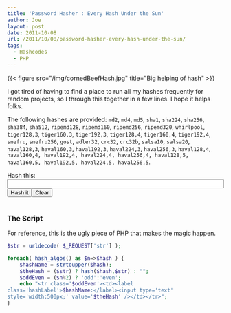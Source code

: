 ```yaml
---
title: 'Password Hasher : Every Hash Under the Sun'
author: Joe
layout: post
date: 2011-10-08
url: /2011/10/08/password-hasher-every-hash-under-the-sun/
tags:
  - Hashcodes
  - PHP
---
```


<style>
label.hashLabel {
            width: 130px;
            display: inline-block;
}
</style>

<script>
   function getHashes() {
        jQuery('#hashResults').html("Loading...");
        jQuery('#hashResults').load( 'https://lustforge.com/Backends/ultraHash_backend.php?str='+encodeURI(jQuery('#hashStr').val()));
   }
   function clearHashes() {
        jQuery('#hashStr').val('');
        jQuery('#hashResults').html('');
   }
</script>

{{< figure src="/img/cornedBeefHash.jpg" title="Big helping of hash" >}}

I got tired of having to find a place to run all my hashes frequently for random projects, so I through this together in a few lines. I hope it helps folks. 

The following hashes are provided: `md2`, `md4`, `md5`, `sha1`, `sha224`, `sha256`, `sha384`, `sha512`, `ripemd128`, `ripemd160`, `ripemd256`, `ripemd320`, `whirlpool`, `tiger128,3`, `tiger160,3`, `tiger192,3`, `tiger128,4`, `tiger160,4`, `tiger192,4`, `snefru`, `snefru256`, `gost`, `adler32`, `crc32`, `crc32b`, `salsa10`, `salsa20`, `haval128,3`, `haval160,3`, `haval192,3`, `haval224,3`, `haval256,3`, `haval128,4`, `haval160,4, haval192,4, haval224,4, haval256,4, haval128,5, haval160,5, haval192,5, haval224,5, haval256,5`.

<div class='hashPrompt'>
  Hash this: <input id='hashStr' type="text" style="width:100%;" name="str" value="" /><br /> <button onclick="getHashes();">Hash it</button><button id='clear' onclick="clearHashes();">Clear</button>
</div>

<table id="hashResults">
</table>

### The Script

For reference, this is the ugly piece of PHP that makes the magic happen.

```php
$str = urldecode( $_REQUEST['str'] );

foreach( hash_algos() as $n=>$hash ) {
    $hashName = strtoupper($hash);
    $theHash = ($str) ? hash($hash,$str) : "";
    $oddEven = ($n%2) ? 'odd':'even';
    echo "<tr class='$oddEven'><td><label 
class='hashLabel'>$hashName:</label><input type='text' 
style='width:500px;' value='$theHash' /></td></tr>";
}
```
